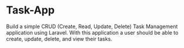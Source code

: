 # Task-App
Build a simple CRUD (Create, Read, Update, Delete) Task Management application using Laravel. With this application a user should be able to create, update, delete, and view their tasks.
